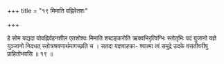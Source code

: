 +++
title = "१९ मिमाति वह्निरेतशः"

+++

हे सोम यद्यदा योवह्निर्वहनशील एतशोश्वः मिमाति शब्दङ्करोति ऋक्वभिरृत्विग्भिः स्तोतृभिः पदं युजानो यज्ञे युञ्जानो निदधत् स्तोत्रश्रवणार्थमागच्छति च । सतदा यज्ञवाहका- श्वात्मा त्वं समुद्रे उदके वसतीवरीषु प्राहितोभवसि ॥ १९ ॥